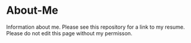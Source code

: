 # About-Me
Information about me. Please see this repository for a link to my resume. Please do not edit this page without my permisson.
